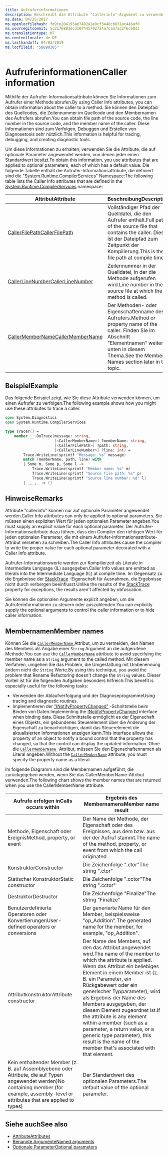 ```yaml
---
title: Aufruferinformationen
description: Beschreibt die Attribute "Callerinfo"-Argument zu verwenden, um von einer Methode memberaufruferinformationen zu erhalten.
ms.date: 04/25/2017
ms.openlocfilehash: fd9ce204193ae7402a2e8cf3440cb831ac446af0
ms.sourcegitcommit: 5c2176883dc3107445702724a7caa7ac2f6cb0d3
ms.translationtype: MT
ms.contentlocale: de-DE
ms.lasthandoff: 04/03/2019
ms.locfileid: "58890305"
---
```

# <a name="caller-information"></a><span data-ttu-id="3a49f-103">Aufruferinformationen</span><span class="sxs-lookup"><span data-stu-id="3a49f-103">Caller information</span></span>

<span data-ttu-id="3a49f-104">Mithilfe der Aufrufer-Informationsattribute können Sie Informationen zum Aufrufer einer Methode abrufen.</span><span class="sxs-lookup"><span data-stu-id="3a49f-104">By using Caller Info attributes, you can obtain information about the caller to a method.</span></span> <span data-ttu-id="3a49f-105">Sie können den Dateipfad des Quellcodes, die Zeilennummer im Quellcode und den Membernamen des Aufrufers abrufen.</span><span class="sxs-lookup"><span data-stu-id="3a49f-105">You can obtain file path of the source code, the line number in the source code, and the member name of the caller.</span></span> <span data-ttu-id="3a49f-106">Diese Informationen sind zum Verfolgen, Debuggen und Erstellen von Diagnosetools sehr nützlich.</span><span class="sxs-lookup"><span data-stu-id="3a49f-106">This information is helpful for tracing, debugging, and creating diagnostic tools.</span></span>

<span data-ttu-id="3a49f-107">Um diese Informationen zu erhalten, verwenden Sie die Attribute, die auf optionale Parameter angewendet werden, von denen jeder einen Standardwert besitzt.</span><span class="sxs-lookup"><span data-stu-id="3a49f-107">To obtain this information, you use attributes that are applied to optional parameters, each of which has a default value.</span></span> <span data-ttu-id="3a49f-108">Die folgende Tabelle enthält die Aufrufer-Informationsattribute, die definiert sind die ["System.Runtime.CompilerServices"](/dotnet/api/system.runtime.compilerservices) Namespace:</span><span class="sxs-lookup"><span data-stu-id="3a49f-108">The following table lists the Caller Info attributes that are defined in the [System.Runtime.CompilerServices](/dotnet/api/system.runtime.compilerservices) namespace:</span></span>

|<span data-ttu-id="3a49f-109">Attribut</span><span class="sxs-lookup"><span data-stu-id="3a49f-109">Attribute</span></span>|<span data-ttu-id="3a49f-110">Beschreibung</span><span class="sxs-lookup"><span data-stu-id="3a49f-110">Description</span></span>|<span data-ttu-id="3a49f-111">Typ</span><span class="sxs-lookup"><span data-stu-id="3a49f-111">Type</span></span>|
|---------|-----------|----|
|[<span data-ttu-id="3a49f-112">CallerFilePath</span><span class="sxs-lookup"><span data-stu-id="3a49f-112">CallerFilePath</span></span>](/dotnet/api/system.runtime.compilerservices.callerfilepathattribute)|<span data-ttu-id="3a49f-113">Vollständiger Pfad der Quelldatei, die den Aufrufer enthält.</span><span class="sxs-lookup"><span data-stu-id="3a49f-113">Full path of the source file that contains the caller.</span></span> <span data-ttu-id="3a49f-114">Dies ist der Dateipfad zum Zeitpunkt der Kompilierung.</span><span class="sxs-lookup"><span data-stu-id="3a49f-114">This is the file path at compile time.</span></span>|`String`
|[<span data-ttu-id="3a49f-115">CallerLineNumber</span><span class="sxs-lookup"><span data-stu-id="3a49f-115">CallerLineNumber</span></span>](/dotnet/api/system.runtime.compilerservices.callerlinenumberattribute)|<span data-ttu-id="3a49f-116">Zeilennummer in der Quelldatei, in der die Methode aufgerufen wird.</span><span class="sxs-lookup"><span data-stu-id="3a49f-116">Line number in the source file at which the method is called.</span></span>|`Integer`|
|[<span data-ttu-id="3a49f-117">CallerMemberName</span><span class="sxs-lookup"><span data-stu-id="3a49f-117">CallerMemberName</span></span>](/dotnet/api/system.runtime.compilerservices.callermembernameattribute)|<span data-ttu-id="3a49f-118">Der Methoden- oder Eigenschaftenname des Aufrufers.</span><span class="sxs-lookup"><span data-stu-id="3a49f-118">Method or property name of the caller.</span></span> <span data-ttu-id="3a49f-119">Finden Sie im Abschnitt "Elementnamen" weiter unten in diesem Thema.</span><span class="sxs-lookup"><span data-stu-id="3a49f-119">See the Member Names section later in this topic.</span></span>|`String`|

## <a name="example"></a><span data-ttu-id="3a49f-120">Beispiel</span><span class="sxs-lookup"><span data-stu-id="3a49f-120">Example</span></span>

<span data-ttu-id="3a49f-121">Das folgende Beispiel zeigt, wie Sie diese Attribute verwenden können, um einen Aufrufer zu verfolgen.</span><span class="sxs-lookup"><span data-stu-id="3a49f-121">The following example shows how you might use these attributes to trace a caller.</span></span>

```fsharp
open System.Diagnostics
open System.Runtime.CompilerServices

type Tracer() =
    member __.DoTrace(message: string,
                      [<CallerMemberName>] ?memberName: string,
                      [<CallerFilePath>] ?path: string,
                      [<CallerLineNumber>] ?line: int) =
        Trace.WriteLine(sprintf "Message: %s" message)
        match (memberName, path, line) with
        | Some m, Some p, Some l ->
            Trace.WriteLine(sprintf "Member name: %s" m)
            Trace.WriteLine(sprintf "Source file path: %s" p)
            Trace.WriteLine(sprintf "Source line number: %d" l)
        | _,_,_ -> ()
```

## <a name="remarks"></a><span data-ttu-id="3a49f-122">Hinweise</span><span class="sxs-lookup"><span data-stu-id="3a49f-122">Remarks</span></span>

<span data-ttu-id="3a49f-123">Attribute "callerinfo" können nur auf optionale Parameter angewendet werden.</span><span class="sxs-lookup"><span data-stu-id="3a49f-123">Caller Info attributes can only be applied to optional parameters.</span></span> <span data-ttu-id="3a49f-124">Sie müssen einen expliziten Wert für jeden optionalen Parameter angeben.</span><span class="sxs-lookup"><span data-stu-id="3a49f-124">You must supply an explicit value for each optional parameter.</span></span> <span data-ttu-id="3a49f-125">Der Aufrufer-Informationsattribute dazu führen, dass den Compiler den richtigen Wert für jeden optionalen Parameter, die mit einem Aufrufer-Informationsattribute-Attribut versehen zu schreiben.</span><span class="sxs-lookup"><span data-stu-id="3a49f-125">The Caller Info attributes cause the compiler to write the proper value for each optional parameter decorated with a Caller Info attribute.</span></span>

<span data-ttu-id="3a49f-126">Aufrufer-Informationswerte werden zur Kompilierzeit als Literale in Intermediate Language (IL) ausgegeben.</span><span class="sxs-lookup"><span data-stu-id="3a49f-126">Caller Info values are emitted as literals into the Intermediate Language (IL) at compile time.</span></span> <span data-ttu-id="3a49f-127">Im Gegensatz zu die Ergebnisse der [StackTrace](/dotnet/api/system.diagnostics.stacktrace) -Eigenschaft für Ausnahmen, die Ergebnisse nicht durch verbergen beeinflusst.</span><span class="sxs-lookup"><span data-stu-id="3a49f-127">Unlike the results of the [StackTrace](/dotnet/api/system.diagnostics.stacktrace) property for exceptions, the results aren't affected by obfuscation.</span></span>

<span data-ttu-id="3a49f-128">Sie können die optionalen Argumente explizit angeben, um die Aufruferinformationen zu steuern oder auszublenden.</span><span class="sxs-lookup"><span data-stu-id="3a49f-128">You can explicitly supply the optional arguments to control the caller information or to hide caller information.</span></span>

## <a name="member-names"></a><span data-ttu-id="3a49f-129">Membernamen</span><span class="sxs-lookup"><span data-stu-id="3a49f-129">Member names</span></span>

<span data-ttu-id="3a49f-130">Können Sie die [ `CallerMemberName` ](/dotnet/api/system.runtime.compilerservices.callermembernameattribute) Attribut, um zu vermeiden, den Namen des Members als Angabe einer `String` Argument an die aufgerufene Methode.</span><span class="sxs-lookup"><span data-stu-id="3a49f-130">You can use the [`CallerMemberName`](/dotnet/api/system.runtime.compilerservices.callermembernameattribute) attribute to avoid specifying the member name as a `String` argument to the called method.</span></span> <span data-ttu-id="3a49f-131">Mit diesem Verfahren, umgehen Sie das Problem, die Umgestaltung mit Umbenennung ändern nicht die `String` Werte.</span><span class="sxs-lookup"><span data-stu-id="3a49f-131">By using this technique, you avoid the problem that Rename Refactoring doesn't change the `String` values.</span></span> <span data-ttu-id="3a49f-132">Dieser Vorteil ist für die folgenden Aufgaben besonders hilfreich:</span><span class="sxs-lookup"><span data-stu-id="3a49f-132">This benefit is especially useful for the following tasks:</span></span>

* <span data-ttu-id="3a49f-133">Verwenden der Ablaufverfolgung und der Diagnoseprogramme</span><span class="sxs-lookup"><span data-stu-id="3a49f-133">Using tracing and diagnostic routines.</span></span>
* <span data-ttu-id="3a49f-134">Implementieren der ["INotifyPropertyChanged"](/dotnet/api/system.componentmodel.inotifypropertychanged) -Schnittstelle beim Binden von Daten.</span><span class="sxs-lookup"><span data-stu-id="3a49f-134">Implementing the [INotifyPropertyChanged](/dotnet/api/system.componentmodel.inotifypropertychanged) interface when binding data.</span></span> <span data-ttu-id="3a49f-135">Diese Schnittstelle ermöglicht es der Eigenschaft eines Objekts, ein gebundenes Steuerelement über die Änderung der Eigenschaft zu benachrichtigen, damit das Steuerelement die aktualisierten Informationen anzeigen kann.</span><span class="sxs-lookup"><span data-stu-id="3a49f-135">This interface allows the property of an object to notify a bound control that the property has changed, so that the control can display the updated information.</span></span> <span data-ttu-id="3a49f-136">Ohne die [ `CallerMemberName` ](/dotnet/api/system.runtime.compilerservices.callermembernameattribute) -Attribut, müssen Sie den Eigenschaftennamen als Literal angeben.</span><span class="sxs-lookup"><span data-stu-id="3a49f-136">Without the [`CallerMemberName`](/dotnet/api/system.runtime.compilerservices.callermembernameattribute) attribute, you must specify the property name as a literal.</span></span>

<span data-ttu-id="3a49f-137">Im folgende Diagramm sind die Membernamen aufgeführt, die zurückgegeben werden, wenn Sie das CallerMemberName-Attribut verwenden.</span><span class="sxs-lookup"><span data-stu-id="3a49f-137">The following chart shows the member names that are returned when you use the CallerMemberName attribute.</span></span>

|<span data-ttu-id="3a49f-138">Aufrufe erfolgen in</span><span class="sxs-lookup"><span data-stu-id="3a49f-138">Calls occurs within</span></span>|<span data-ttu-id="3a49f-139">Ergebnis des Membernamens</span><span class="sxs-lookup"><span data-stu-id="3a49f-139">Member name result</span></span>|
|-------------------|------------------|
|<span data-ttu-id="3a49f-140">Methode, Eigenschaft oder Ereignis</span><span class="sxs-lookup"><span data-stu-id="3a49f-140">Method, property, or event</span></span>|<span data-ttu-id="3a49f-141">Der Name der Methode, der Eigenschaft oder des Ereignisses, aus dem bzw. aus der der Aufruf stammt.</span><span class="sxs-lookup"><span data-stu-id="3a49f-141">The name of the method, property, or event from which the call originated.</span></span>|
|<span data-ttu-id="3a49f-142">Konstruktor</span><span class="sxs-lookup"><span data-stu-id="3a49f-142">Constructor</span></span>|<span data-ttu-id="3a49f-143">Die Zeichenfolge ".ctor"</span><span class="sxs-lookup"><span data-stu-id="3a49f-143">The string ".ctor"</span></span>|
|<span data-ttu-id="3a49f-144">Statischer Konstruktor</span><span class="sxs-lookup"><span data-stu-id="3a49f-144">Static constructor</span></span>|<span data-ttu-id="3a49f-145">Die Zeichenfolge ".cctor"</span><span class="sxs-lookup"><span data-stu-id="3a49f-145">The string ".cctor"</span></span>|
|<span data-ttu-id="3a49f-146">Destruktor</span><span class="sxs-lookup"><span data-stu-id="3a49f-146">Destructor</span></span>|<span data-ttu-id="3a49f-147">Die Zeichenfolge "Finalize"</span><span class="sxs-lookup"><span data-stu-id="3a49f-147">The string "Finalize"</span></span>|
|<span data-ttu-id="3a49f-148">Benutzerdefinierte Operatoren oder Konvertierungen</span><span class="sxs-lookup"><span data-stu-id="3a49f-148">User-defined operators or conversions</span></span>|<span data-ttu-id="3a49f-149">Der generierte Name für den Member, beispielsweise "op_Addition".</span><span class="sxs-lookup"><span data-stu-id="3a49f-149">The generated name for the member, for example, "op_Addition".</span></span>|
|<span data-ttu-id="3a49f-150">Attributkonstruktor</span><span class="sxs-lookup"><span data-stu-id="3a49f-150">Attribute constructor</span></span>|<span data-ttu-id="3a49f-151">Der Name des Members, auf den das Attribut angewendet wird.</span><span class="sxs-lookup"><span data-stu-id="3a49f-151">The name of the member to which the attribute is applied.</span></span> <span data-ttu-id="3a49f-152">Wenn das Attribut ein beliebiges Element in einem Member ist (z. B. ein Parameter, ein Rückgabewert oder ein generischer Typparameter), wird als Ergebnis der Name des Members ausgegeben, der diesem Element zugeordnet ist.</span><span class="sxs-lookup"><span data-stu-id="3a49f-152">If the attribute is any element within a member (such as a parameter, a return value, or a generic type parameter), this result is the name of the member that's associated with that element.</span></span>|
|<span data-ttu-id="3a49f-153">Kein enthaltender Member (z. B. auf Assemblyebene oder Attribute, die auf Typen angewendet werden)</span><span class="sxs-lookup"><span data-stu-id="3a49f-153">No containing member (for example, assembly-level or attributes that are applied to types)</span></span>|<span data-ttu-id="3a49f-154">Der Standardwert des optionalen Parameters.</span><span class="sxs-lookup"><span data-stu-id="3a49f-154">The default value of the optional parameter.</span></span>|

## <a name="see-also"></a><span data-ttu-id="3a49f-155">Siehe auch</span><span class="sxs-lookup"><span data-stu-id="3a49f-155">See also</span></span>

- [<span data-ttu-id="3a49f-156">Attribute</span><span class="sxs-lookup"><span data-stu-id="3a49f-156">Attributes</span></span>](attributes.md)
- [<span data-ttu-id="3a49f-157">Benannte Argumente</span><span class="sxs-lookup"><span data-stu-id="3a49f-157">Named arguments</span></span>](parameters-and-arguments.md#named-arguments)
- [<span data-ttu-id="3a49f-158">Optionale Parameter</span><span class="sxs-lookup"><span data-stu-id="3a49f-158">Optional parameters</span></span>](parameters-and-arguments.md#optional-parameters)
